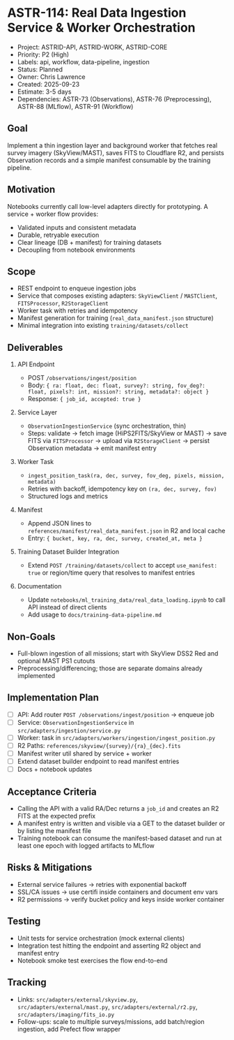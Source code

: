 # ASTR-114: Real Data Ingestion Service & Worker Orchestration

- Project: ASTRID-API, ASTRID-WORK, ASTRID-CORE
- Priority: P2 (High)
- Labels: api, workflow, data-pipeline, ingestion
- Status: Planned
- Owner: Chris Lawrence
- Created: 2025-09-23
- Estimate: 3-5 days
- Dependencies: ASTR-73 (Observations), ASTR-76 (Preprocessing), ASTR-88 (MLflow), ASTR-91 (Workflow)

## Goal
Implement a thin ingestion layer and background worker that fetches real survey imagery (SkyView/MAST), saves FITS to Cloudflare R2, and persists Observation records and a simple manifest consumable by the training pipeline.

## Motivation
Notebooks currently call low-level adapters directly for prototyping. A service + worker flow provides:
- Validated inputs and consistent metadata
- Durable, retryable execution
- Clear lineage (DB + manifest) for training datasets
- Decoupling from notebook environments

## Scope
- REST endpoint to enqueue ingestion jobs
- Service that composes existing adapters: `SkyViewClient` / `MASTClient`, `FITSProcessor`, `R2StorageClient`
- Worker task with retries and idempotency
- Manifest generation for training (`real_data_manifest.json` structure)
- Minimal integration into existing `training/datasets/collect`

## Deliverables
1. API Endpoint
   - POST `/observations/ingest/position`
   - Body: `{ ra: float, dec: float, survey?: string, fov_deg?: float, pixels?: int, mission?: string, metadata?: object }`
   - Response: `{ job_id, accepted: true }`

2. Service Layer
   - `ObservationIngestionService` (sync orchestration, thin)
   - Steps: validate → fetch image (HiPS2FITS/SkyView or MAST) → save FITS via `FITSProcessor` → upload via `R2StorageClient` → persist Observation metadata → emit manifest entry

3. Worker Task
   - `ingest_position_task(ra, dec, survey, fov_deg, pixels, mission, metadata)`
   - Retries with backoff, idempotency key on `(ra, dec, survey, fov)`
   - Structured logs and metrics

4. Manifest
   - Append JSON lines to `references/manifest/real_data_manifest.json` in R2 and local cache
   - Entry: `{ bucket, key, ra, dec, survey, created_at, meta }`

5. Training Dataset Builder Integration
   - Extend `POST /training/datasets/collect` to accept `use_manifest: true` or region/time query that resolves to manifest entries

6. Documentation
   - Update `notebooks/ml_training_data/real_data_loading.ipynb` to call API instead of direct clients
   - Add usage to `docs/training-data-pipeline.md`

## Non-Goals
- Full-blown ingestion of all missions; start with SkyView DSS2 Red and optional MAST PS1 cutouts
- Preprocessing/differencing; those are separate domains already implemented

## Implementation Plan
- [ ] API: Add router `POST /observations/ingest/position` → enqueue job
- [ ] Service: `ObservationIngestionService` in `src/adapters/ingestion/service.py`
- [ ] Worker: task in `src/adapters/workers/ingestion/ingest_position.py`
- [ ] R2 Paths: `references/skyview/{survey}/{ra}_{dec}.fits`
- [ ] Manifest writer util shared by service + worker
- [ ] Extend dataset builder endpoint to read manifest entries
- [ ] Docs + notebook updates

## Acceptance Criteria
- Calling the API with a valid RA/Dec returns a `job_id` and creates an R2 FITS at the expected prefix
- A manifest entry is written and visible via a GET to the dataset builder or by listing the manifest file
- Training notebook can consume the manifest-based dataset and run at least one epoch with logged artifacts to MLflow

## Risks & Mitigations
- External service failures → retries with exponential backoff
- SSL/CA issues → use certifi inside containers and document env vars
- R2 permissions → verify bucket policy and keys inside worker container

## Testing
- Unit tests for service orchestration (mock external clients)
- Integration test hitting the endpoint and asserting R2 object and manifest entry
- Notebook smoke test exercises the flow end-to-end

## Tracking
- Links: `src/adapters/external/skyview.py`, `src/adapters/external/mast.py`, `src/adapters/external/r2.py`, `src/adapters/imaging/fits_io.py`
- Follow-ups: scale to multiple surveys/missions, add batch/region ingestion, add Prefect flow wrapper


